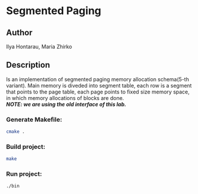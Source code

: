 # Segmented Paging
## Author
 Ilya Hontarau, Maria Zhirko
## Description
Is an implementation of segmented paging memory allocation schema(5-th variant). Main memory is diveded into 
segment table, each row is a segment that points to the page table, each page points to fixed size memory space, 
in which memory allocations of blocks are done.\
**_NOTE: we are using the old interface of this lab._**

### Generate Makefile:
```bash
cmake .
```
### Build project:
```bash
make
```
### Run project:
```bash
./bin
```
